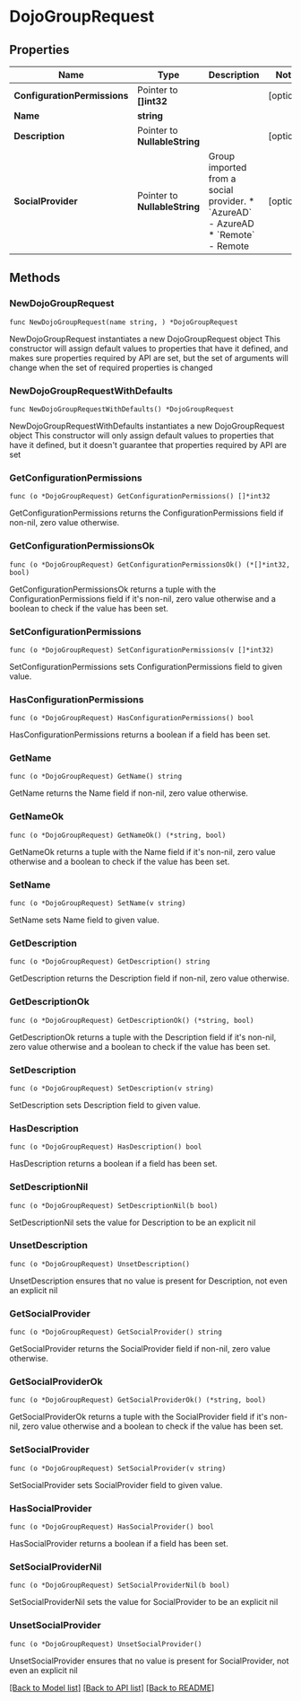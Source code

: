 # DojoGroupRequest

## Properties

Name | Type | Description | Notes
------------ | ------------- | ------------- | -------------
**ConfigurationPermissions** | Pointer to **[]int32** |  | [optional] 
**Name** | **string** |  | 
**Description** | Pointer to **NullableString** |  | [optional] 
**SocialProvider** | Pointer to **NullableString** | Group imported from a social provider.  * &#x60;AzureAD&#x60; - AzureAD * &#x60;Remote&#x60; - Remote | [optional] 

## Methods

### NewDojoGroupRequest

`func NewDojoGroupRequest(name string, ) *DojoGroupRequest`

NewDojoGroupRequest instantiates a new DojoGroupRequest object
This constructor will assign default values to properties that have it defined,
and makes sure properties required by API are set, but the set of arguments
will change when the set of required properties is changed

### NewDojoGroupRequestWithDefaults

`func NewDojoGroupRequestWithDefaults() *DojoGroupRequest`

NewDojoGroupRequestWithDefaults instantiates a new DojoGroupRequest object
This constructor will only assign default values to properties that have it defined,
but it doesn't guarantee that properties required by API are set

### GetConfigurationPermissions

`func (o *DojoGroupRequest) GetConfigurationPermissions() []*int32`

GetConfigurationPermissions returns the ConfigurationPermissions field if non-nil, zero value otherwise.

### GetConfigurationPermissionsOk

`func (o *DojoGroupRequest) GetConfigurationPermissionsOk() (*[]*int32, bool)`

GetConfigurationPermissionsOk returns a tuple with the ConfigurationPermissions field if it's non-nil, zero value otherwise
and a boolean to check if the value has been set.

### SetConfigurationPermissions

`func (o *DojoGroupRequest) SetConfigurationPermissions(v []*int32)`

SetConfigurationPermissions sets ConfigurationPermissions field to given value.

### HasConfigurationPermissions

`func (o *DojoGroupRequest) HasConfigurationPermissions() bool`

HasConfigurationPermissions returns a boolean if a field has been set.

### GetName

`func (o *DojoGroupRequest) GetName() string`

GetName returns the Name field if non-nil, zero value otherwise.

### GetNameOk

`func (o *DojoGroupRequest) GetNameOk() (*string, bool)`

GetNameOk returns a tuple with the Name field if it's non-nil, zero value otherwise
and a boolean to check if the value has been set.

### SetName

`func (o *DojoGroupRequest) SetName(v string)`

SetName sets Name field to given value.


### GetDescription

`func (o *DojoGroupRequest) GetDescription() string`

GetDescription returns the Description field if non-nil, zero value otherwise.

### GetDescriptionOk

`func (o *DojoGroupRequest) GetDescriptionOk() (*string, bool)`

GetDescriptionOk returns a tuple with the Description field if it's non-nil, zero value otherwise
and a boolean to check if the value has been set.

### SetDescription

`func (o *DojoGroupRequest) SetDescription(v string)`

SetDescription sets Description field to given value.

### HasDescription

`func (o *DojoGroupRequest) HasDescription() bool`

HasDescription returns a boolean if a field has been set.

### SetDescriptionNil

`func (o *DojoGroupRequest) SetDescriptionNil(b bool)`

 SetDescriptionNil sets the value for Description to be an explicit nil

### UnsetDescription
`func (o *DojoGroupRequest) UnsetDescription()`

UnsetDescription ensures that no value is present for Description, not even an explicit nil
### GetSocialProvider

`func (o *DojoGroupRequest) GetSocialProvider() string`

GetSocialProvider returns the SocialProvider field if non-nil, zero value otherwise.

### GetSocialProviderOk

`func (o *DojoGroupRequest) GetSocialProviderOk() (*string, bool)`

GetSocialProviderOk returns a tuple with the SocialProvider field if it's non-nil, zero value otherwise
and a boolean to check if the value has been set.

### SetSocialProvider

`func (o *DojoGroupRequest) SetSocialProvider(v string)`

SetSocialProvider sets SocialProvider field to given value.

### HasSocialProvider

`func (o *DojoGroupRequest) HasSocialProvider() bool`

HasSocialProvider returns a boolean if a field has been set.

### SetSocialProviderNil

`func (o *DojoGroupRequest) SetSocialProviderNil(b bool)`

 SetSocialProviderNil sets the value for SocialProvider to be an explicit nil

### UnsetSocialProvider
`func (o *DojoGroupRequest) UnsetSocialProvider()`

UnsetSocialProvider ensures that no value is present for SocialProvider, not even an explicit nil

[[Back to Model list]](../README.md#documentation-for-models) [[Back to API list]](../README.md#documentation-for-api-endpoints) [[Back to README]](../README.md)


